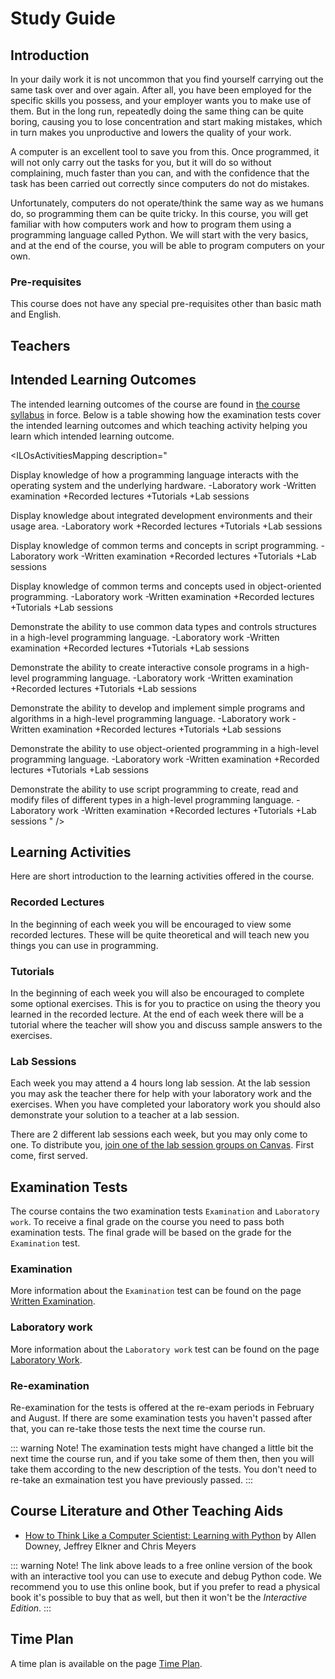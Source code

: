 # Study Guide
<StudyGuideInfo
    course-name="Introduction to Script Programming"
    ladok-code="TSPG17 | TSTG17"
    credits="7.5"
    course-coordinator="Peter Larsson-Green"
    examiner="Peter Larsson-Green"
    canvas-course-id="2129"
/>

## Introduction
In your daily work it is not uncommon that you find yourself carrying out the same task over and over again. After all, you have been employed for the specific skills you possess, and your employer wants you to make use of them. But in the long run, repeatedly doing the same thing can be quite boring, causing you to lose concentration and start making mistakes, which in turn makes you unproductive and lowers the quality of your work.

A computer is an excellent tool to save you from this. Once programmed, it will not only carry out the tasks for you, but it will do so without complaining, much faster than you can, and with the confidence that the task has been carried out correctly since computers do not do mistakes.

Unfortunately, computers do not operate/think the same way as we humans do, so programming them can be quite tricky. In this course, you will get familiar with how computers work and how to program them using a programming language called Python. We will start with the very basics, and at the end of the course, you will be able to program computers on your own.

### Pre-requisites
This course does not have any special pre-requisites other than basic math and English.

## Teachers
<StudyGuideTeachers
    :teachers='[{
        name: "Peter Larsson-Green",
        photo: "peter-larsson-green.jpeg",
        roles: ["Course coordinator", "Examiner", "Lecturer", "Lab Assistant"],
        description: "Has studied and followed the development of the web since 2004 and received his Master of Science in Computer Science at Linköping University in 2014. He has been working as programming teacher (part time) since 2010 at both Linköping University and Jönköping University.",
        email: "peter.larsson-green@ju.se",
        phone: "036 - 10 17 35",
        website: "https://ju.se/en/personinfo.html?sign=LarPet"
    }, {
        name: "Alex Sattari",
        photo: "alex-sattari.jpeg",
        roles: ["Lab Assistant"],
        description: "A postdoc from Canada doing research with the help of machine learning.",
        email: "arsalan.sattari@ju.se",
        website: "https://ju.se/en/personinfo?sign=SATARS"
    }]'
/>

## Intended Learning Outcomes
The intended learning outcomes of the course are found in [the course syllabus](course-syllabus/) in force. Below is a table showing how the examination tests cover the intended learning outcomes and which teaching activity helping you learn which intended learning outcome. 

<ILOsActivitiesMapping description="

Display knowledge of how a programming language interacts with the operating system and the underlying hardware.
-Laboratory work
-Written examination
+Recorded lectures
+Tutorials
+Lab sessions

Display knowledge about integrated development environments and their usage area.
-Laboratory work
+Recorded lectures
+Tutorials
+Lab sessions

Display knowledge of common terms and concepts in script programming.
-Laboratory work
-Written examination
+Recorded lectures
+Tutorials
+Lab sessions

Display knowledge of common terms and concepts used in object-oriented programming.
-Laboratory work
-Written examination
+Recorded lectures
+Tutorials
+Lab sessions

Demonstrate the ability to use common data types and controls structures in a high-level programming language.
-Laboratory work
-Written examination
+Recorded lectures
+Tutorials
+Lab sessions

Demonstrate the ability to create interactive console programs in a high-level programming language.
-Laboratory work
-Written examination
+Recorded lectures
+Tutorials
+Lab sessions

Demonstrate the ability to develop and implement simple programs and algorithms in a high-level programming language.
-Laboratory work
-Written examination
+Recorded lectures
+Tutorials
+Lab sessions

Demonstrate the ability to use object-oriented programming in a high-level programming language.
-Laboratory work
-Written examination
+Recorded lectures
+Tutorials
+Lab sessions

Demonstrate the ability to use script programming to create, read and modify files of different types in a high-level programming language.
-Laboratory work
-Written examination
+Recorded lectures
+Tutorials
+Lab sessions
" />

## Learning Activities
Here are short introduction to the learning activities offered in the course.

### Recorded Lectures
In the beginning of each week you will be encouraged to view some recorded lectures. These will be quite theoretical and will teach new you things you can use in programming.

### Tutorials
In the beginning of each week you will also be encouraged to complete some optional exercises. This is for you to practice on using the theory you learned in the recorded lecture. At the end of each week there will be a tutorial where the teacher will show you and discuss sample answers to the exercises.

### Lab Sessions
Each week you may attend a 4 hours long lab session. At the lab session you may ask the teacher there for help with your laboratory work and the exercises. When you have completed your laboratory work you should also demonstrate your solution to a teacher at a lab session.

There are 2 different lab sessions each week, but you may only come to one. To distribute you, [join one of the lab session groups on Canvas](https://ju.instructure.com/courses/2129/groups#tab-2325). First come, first served. 

## Examination Tests
The course contains the two examination tests `Examination` and `Laboratory work`. To receive a final grade on the course you need to pass both examination tests. The final grade will be based on the grade for the `Examination` test.

### Examination
More information about the `Examination` test can be found on the page [Written Examination](written-examination/).

### Laboratory work
More information about the `Laboratory work` test can be found on the page [Laboratory Work](laboratory-work/).

### Re-examination 
Re-examination for the tests is offered at the re-exam periods in February and August. If there are some examination tests you haven't passed after that, you can re-take those tests the next time the course run.

::: warning Note!
The examination tests might have changed a little bit the next time the course run, and if you take some of them then, then you will take them according to the new description of the tests. You don't need to re-take an exmaination test you have previously passed.
:::

## Course Literature and Other Teaching Aids
* [How to Think Like a Computer Scientist: Learning with Python](https://runestone.academy/runestone/books/published/thinkcspy/index.html) by Allen Downey, Jeffrey Elkner and Chris Meyers

::: warning Note!
The link above leads to a free online version of the book with an interactive tool you can use to execute and debug Python code. We recommend you to use this online book, but if you prefer to read a physical book it's possible to buy that as well, but then it won't be the *Interactive Edition*.
:::

## Time Plan
A time plan is available on the page [Time Plan](time-plan/).